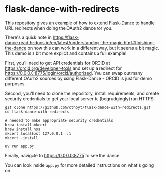 # flask-dance-with-redirects

This repository gives an example of how to extend [Flask-Dance](https://github.com/singingwolfboy/flask-dance)
to handle URL redirects when doing the OAuth2 dance for you.

There's a quick note in https://flask-dance.readthedocs.io/en/latest/understanding-the-magic.html#finishing-the-dance
on how this can work in a different way, but it seems a bit magic. This demo is a bit more explicit and contains
a full example!

First, you'll need to get API credentials for ORCID at https://orcid.org/developer-tools
and set up a redirect for https://0.0.0.0:8775/login/orcid/authorized. You can swap
out many different OAuth2 sources by using Flask-Dance - ORCID is just for demo purposes.

Second, you'll need to clone the repository, install requirements, and create
security credentials to get your local server to (begrudgingly) run HTTPS:

```shell
git clone https://github.com/cthoyt/flask-dance-with-redirects.git
cd flask-dance-with-redirects

# needed to make appropriate security credentials
brew install mkcert
brew install nss
mkcert localhost 127.0.0.1 ::1
mkcert -install

uv run app.py
```

Finally, navigate to https://0.0.0.0:8775 to see the dance.

You can look inside `app.py` for more detailed instructions on what's going on.
